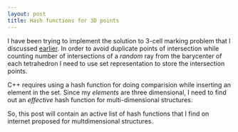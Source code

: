 ```yaml
---
layout: post
title: Hash functions for 3D points
---
```


I have been trying to implement the solution to 3-cell marking problem that I discussed [earlier](http://pranavkantgaur.github.io/Solutions-to-inside-outside-1/). In order to avoid duplicate points of intersection while counting number of intersections of a _random_ ray from the barycenter of each tetrahedron I need to use set representation to store the intersection points.

C++ requires using a hash function for doing comparision while inserting an element in the set. Since my _elements_ are three dimensional, I need to find out an _effective_ hash function for multi-dimensional structures. 

So, this post will contain an active list of hash functions that I find on internet proposed for multdimensional structures. 
